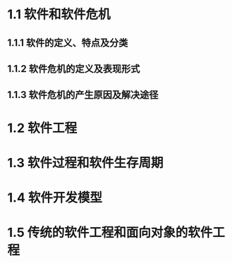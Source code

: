 # 1.1 软件和软件危机
## 1.1.1 软件的定义、特点及分类
## 1.1.2 软件危机的定义及表现形式
## 1.1.3 软件危机的产生原因及解决途径
# 1.2 软件工程
# 1.3 软件过程和软件生存周期
# 1.4 软件开发模型
# 1.5 传统的软件工程和面向对象的软件工程
